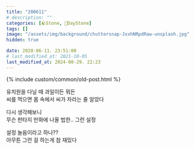 ```yaml
---
title: "200611"
# description: ""
categories: [🪨Stone, 🌱DayStone]
tags: []
image: "/assets/img/background/chuttersnap-JxxhNRpdRaw-unsplash.jpg"
hidden: true

date: 2020-06-11. 23:51:00
# last_modified_at: 2021-10-05
last_modified_at: 2024-08-29. 22:23
---
```


{% include custom/common/old-post.html %}

유치원을 다닐 때 과일이든 뭐든  
씨를 먹으면 몸 속에서 씨가 자라는 줄 알았다  

다시 생각해보니  
무슨 판타지 만화에 나올 법한.. 그런 설정  

설정 놀음이라고 하나??  
아무튼 그런 걸 하는게 참 재밌다  
